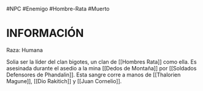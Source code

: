 #NPC #Enemigo #Hombre-Rata #Muerto 
# INFORMACIÓN
Raza: Humana

Solia ser la líder del clan bigotes, un clan de [[Hombres Rata]] como ella.
Es asesinada durante el asedio a la mina [[Dedos de Montaña]] por [[Soldados Defensores de Phandalin]]. Esta sangre corre a manos de [[Thalorien Magune]], [[Dio Rakitich]] y [[Juan Cornelio]].